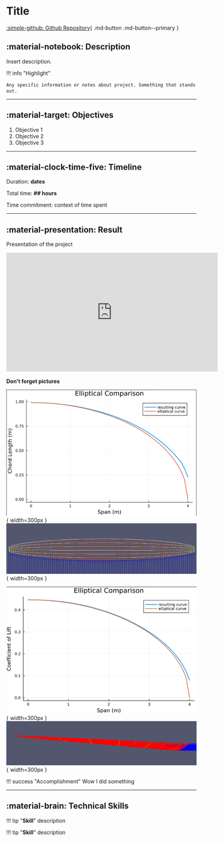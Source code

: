 # Title

[:simple-github: Github Repository](#){ .md-button .md-button--primary }

## :material-notebook: Description

Insert description.

!!! info "Highlight"

    Any specific information or notes about project. Something that stands out.

***

## :material-target: Objectives

1. Objective 1
2. Objective 2
3. Objective 3

***

## :material-clock-time-five: Timeline

Duration: **dates**

Total time: **## hours**

Time commitment: context of time spent

***

## :material-presentation: Result

Presentation of the project

<iframe width="560" height="315" src="https://www.youtube.com/embed/kox-RXabeiQ?si=U4pD6RWvpoh-YO0t" title="YouTube video player" frameborder="0" allow="accelerometer; autoplay; clipboard-write; encrypted-media; gyroscope; picture-in-picture; web-share" referrerpolicy="strict-origin-when-cross-origin" allowfullscreen></iframe>

**Don't forget pictures**

![](assets/flow/FLOW1.png){ width=300px }
![](assets/flow/FLOW2.png){ width=300px }


![](assets/flow/FLOW3.png){ width=300px }
![](assets/flow/FLOW4.png){ width=300px }

!!! success "Accomplishment"
    Wow I did something

***

## :material-brain: Technical Skills

!!! tip "**Skill**"
    description

!!! tip "**Skill**"
    description